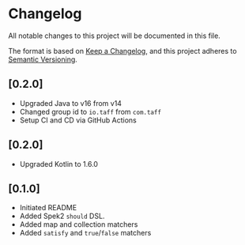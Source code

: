# Changelog

All notable changes to this project will be documented in this file.

The format is based on [Keep a Changelog](https://keepachangelog.com/en/1.0.0/),
and this project adheres to [Semantic Versioning](https://semver.org/spec/v2.0.0.html).

## [0.2.0]

- Upgraded Java to v16 from v14
- Changed group id to `io.taff` from `com.taff`
- Setup CI and CD via GitHub Actions

## [0.2.0]

- Upgraded Kotlin to 1.6.0

## [0.1.0]

- Initiated README
- Added Spek2 `should` DSL.
- Added map and collection matchers
- Added `satisfy` and `true`/`false` matchers

